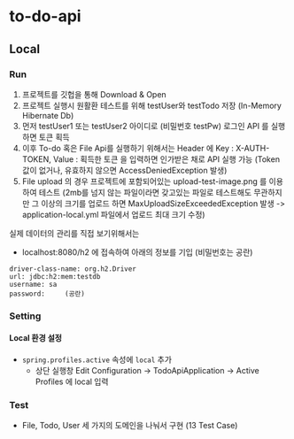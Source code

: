 # to-do-api

## Local

### Run

1. 프로젝트를 깃헙을 통해 Download & Open
2. 프로젝트 실행시 원활환 테스트를 위해 testUser와 testTodo 저장 (In-Memory Hibernate Db) 
3. 먼저 testUser1 또는 testUser2 아이디로 (비밀번호 testPw) 로그인 API 를 실행하면 토큰 획득
4. 이후 To-do 혹은 File Api를 실행하기 위해서는 Header 에 Key : X-AUTH-TOKEN, Value : 획득한 토큰 을 입력하면 인가받은 채로 API 실행 가능 
(Token 값이 없거나, 유효하지 않으면 AccessDeniedException 발생)
5. File upload 의 경우 프로젝트에 포함되어있는 upload-test-image.png 를 이용하여 테스트 
(2mb를 넘지 않는 파일이라면 갖고있는 파일로 테스트해도 무관하지만 그 이상의 크기를 업로드 하면 MaxUploadSizeExceededException 발생 -> application-local.yml 파일에서 업로드 최대 크기 수정)

실제 데이터의 관리를 직접 보기위해서는

- localhost:8080/h2 에 접속하여 아래의 정보를 기입 (비밀번호는 공란)

```
driver-class-name: org.h2.Driver
url: jdbc:h2:mem:testdb
username: sa
password:     (공란)
```

### Setting

#### Local 환경 설정
- `spring.profiles.active` 속성에 `local` 추가
  - 상단 실행창 Edit Configuration -> TodoApiApplication -> Active Profiles 에 local 입력

### Test
- File, Todo, User 세 가지의 도메인을 나눠서 구현 (13 Test Case)

